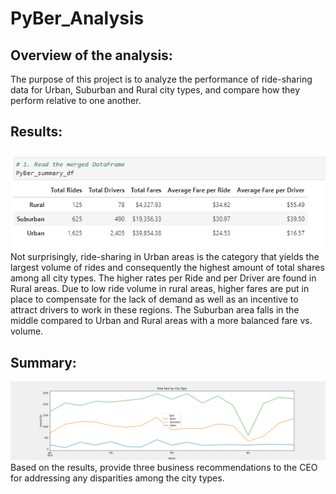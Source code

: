 # PyBer_Analysis

## Overview of the analysis: 
The purpose of this project is to analyze the performance of ride-sharing data for Urban, Suburban and Rural city types, and compare how they perform relative to one another.


## Results: 
![](./Resources/PyBer_summary.png)
Not surprisingly, ride-sharing in Urban areas is the category that yields the largest volume of rides and consequently the highest amount of total shares among all city types.
The higher rates per Ride and per Driver are found in Rural areas. Due to low ride volume in rural areas, higher fares are put in place to compensate for the lack of demand as well as an incentive to attract drivers to work in these regions.
The Suburban area falls in the middle compared to Urban and Rural areas with a more balanced fare vs. volume. 


## Summary: 
![](./Resources/Pyber_fare_summary.png)
Based on the results, provide three business recommendations to the CEO for addressing any disparities among the city types.

